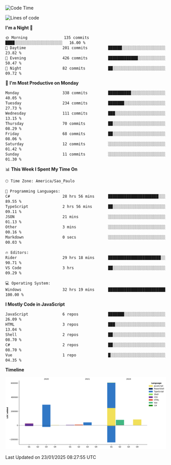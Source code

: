 <!--START_SECTION:waka-->
![Code Time](http://img.shields.io/badge/Code%20Time-3%2C160%20hrs%2024%20mins-blue)

![Lines of code](https://img.shields.io/badge/From%20Hello%20World%20I%27ve%20Written-1.1%20million%20lines%20of%20code-blue)

**I'm a Night 🦉** 

```text
🌞 Morning                135 commits         ████░░░░░░░░░░░░░░░░░░░░░   16.00 % 
🌆 Daytime                201 commits         ██████░░░░░░░░░░░░░░░░░░░   23.82 % 
🌃 Evening                426 commits         █████████████░░░░░░░░░░░░   50.47 % 
🌙 Night                  82 commits          ██░░░░░░░░░░░░░░░░░░░░░░░   09.72 % 
```
📅 **I'm Most Productive on Monday** 

```text
Monday                   338 commits         ██████████░░░░░░░░░░░░░░░   40.05 % 
Tuesday                  234 commits         ███████░░░░░░░░░░░░░░░░░░   27.73 % 
Wednesday                111 commits         ███░░░░░░░░░░░░░░░░░░░░░░   13.15 % 
Thursday                 70 commits          ██░░░░░░░░░░░░░░░░░░░░░░░   08.29 % 
Friday                   68 commits          ██░░░░░░░░░░░░░░░░░░░░░░░   08.06 % 
Saturday                 12 commits          ░░░░░░░░░░░░░░░░░░░░░░░░░   01.42 % 
Sunday                   11 commits          ░░░░░░░░░░░░░░░░░░░░░░░░░   01.30 % 
```


📊 **This Week I Spent My Time On** 

```text
🕑︎ Time Zone: America/Sao_Paulo

💬 Programming Languages: 
C#                       28 hrs 56 mins      ██████████████████████░░░   89.55 % 
TypeScript               2 hrs 56 mins       ██░░░░░░░░░░░░░░░░░░░░░░░   09.11 % 
JSON                     21 mins             ░░░░░░░░░░░░░░░░░░░░░░░░░   01.13 % 
Other                    3 mins              ░░░░░░░░░░░░░░░░░░░░░░░░░   00.16 % 
Markdown                 0 secs              ░░░░░░░░░░░░░░░░░░░░░░░░░   00.03 % 

🔥 Editors: 
Rider                    29 hrs 18 mins      ███████████████████████░░   90.71 % 
VS Code                  3 hrs               ██░░░░░░░░░░░░░░░░░░░░░░░   09.29 % 

💻 Operating System: 
Windows                  32 hrs 19 mins      █████████████████████████   100.00 % 
```

**I Mostly Code in JavaScript** 

```text
JavaScript               6 repos             ███████░░░░░░░░░░░░░░░░░░   26.09 % 
HTML                     3 repos             ███░░░░░░░░░░░░░░░░░░░░░░   13.04 % 
Shell                    2 repos             ██░░░░░░░░░░░░░░░░░░░░░░░   08.70 % 
C#                       2 repos             ██░░░░░░░░░░░░░░░░░░░░░░░   08.70 % 
Vue                      1 repo              █░░░░░░░░░░░░░░░░░░░░░░░░   04.35 % 
```



**Timeline**

![Lines of Code chart](https://raw.githubusercontent.com/jonhoffmam/jonhoffmam/master/assets/bar_graph.png)


 Last Updated on 23/01/2025 08:27:55 UTC
<!--END_SECTION:waka-->
